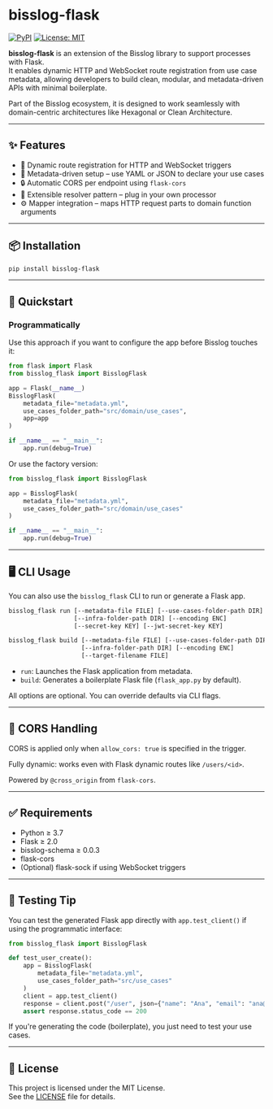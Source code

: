 # bisslog-flask

[![PyPI](https://img.shields.io/pypi/v/bisslog-flask)](https://pypi.org/project/bisslog-flask/)
[![License: MIT](https://img.shields.io/badge/License-MIT-blue.svg)](LICENSE)

**bisslog-flask** is an extension of the Bisslog library to support processes with Flask.  
It enables dynamic HTTP and WebSocket route registration from use case metadata, allowing developers to build clean, modular, and metadata-driven APIs with minimal boilerplate.

Part of the Bisslog ecosystem, it is designed to work seamlessly with domain-centric architectures like Hexagonal or Clean Architecture.

---

## ✨ Features

- 🔁 Dynamic route registration for HTTP and WebSocket triggers
- 🧠 Metadata-driven setup – use YAML or JSON to declare your use cases
- 🔒 Automatic CORS per endpoint using `flask-cors`
- 🔌 Extensible resolver pattern – plug in your own processor
- ⚙️ Mapper integration – maps HTTP request parts to domain function arguments

---

## 📦 Installation

```bash
pip install bisslog-flask
```

---

## 🚀 Quickstart

### Programmatically

Use this approach if you want to configure the app before Bisslog touches it:

```python
from flask import Flask
from bisslog_flask import BisslogFlask

app = Flask(__name__)
BisslogFlask(
    metadata_file="metadata.yml",
    use_cases_folder_path="src/domain/use_cases",
    app=app
)

if __name__ == "__main__":
    app.run(debug=True)
```

Or use the factory version:

```python
from bisslog_flask import BisslogFlask

app = BisslogFlask(
    metadata_file="metadata.yml",
    use_cases_folder_path="src/domain/use_cases"
)

if __name__ == "__main__":
    app.run(debug=True)
```

---

## 🖥️ CLI Usage

You can also use the `bisslog_flask` CLI to run or generate a Flask app.

```bash
bisslog_flask run [--metadata-file FILE] [--use-cases-folder-path DIR]
                  [--infra-folder-path DIR] [--encoding ENC]
                  [--secret-key KEY] [--jwt-secret-key KEY]

bisslog_flask build [--metadata-file FILE] [--use-cases-folder-path DIR]
                    [--infra-folder-path DIR] [--encoding ENC]
                    [--target-filename FILE]
```

- `run`: Launches the Flask application from metadata.
- `build`: Generates a boilerplate Flask file (`flask_app.py` by default).

All options are optional. You can override defaults via CLI flags.

---

## 🔐 CORS Handling

CORS is applied only when `allow_cors: true` is specified in the trigger.

Fully dynamic: works even with Flask dynamic routes like `/users/<id>`.

Powered by `@cross_origin` from `flask-cors`.

---

## ✅ Requirements

- Python ≥ 3.7
- Flask ≥ 2.0
- bisslog-schema ≥ 0.0.3
- flask-cors
- (Optional) flask-sock if using WebSocket triggers

---

## 🧪 Testing Tip

You can test the generated Flask app directly with `app.test_client()` if using the programmatic interface:

```python
from bisslog_flask import BisslogFlask

def test_user_create():
    app = BisslogFlask(
        metadata_file="metadata.yml",
        use_cases_folder_path="src/use_cases"
    )
    client = app.test_client()
    response = client.post("/user", json={"name": "Ana", "email": "ana@example.com"})
    assert response.status_code == 200
```

If you're generating the code (boilerplate), you just need to test your use cases.

---

## 📜 License

This project is licensed under the MIT License.  
See the [LICENSE](LICENSE) file for details.